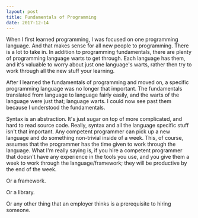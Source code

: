 ```yaml
---
layout: post
title: Fundamentals of Programming
date: 2017-12-14
---
```


When I first learned programming, I was focused on one programming language. And that makes sense for all new people to programming. There is a lot to take in. In addition to programming fundamentals, there are plenty of programming language warts to get through. Each language has them, and it's valuable to worry about just one language's warts, rather then try to work through all the new stuff your learning.

<!--more-->

After I learned the fundamentals of programming and moved on, a specific programming language was no longer that important. The fundamentals translated from language to language fairly easily, and the warts of the language were just that; language warts. I could now see past them because I understood the fundamentals.

Syntax is an abstraction. It's just sugar on top of more complicated, and hard to read source code. Really, syntax and all the language specific stuff isn't that important. Any competent programmer can pick up a new language and do something non-trivial inside of a week. This, of course, assumes that the programmer has the time given to work through the language. What I'm really saying is, if you hire a competent programmer that doesn't have any experience in the tools you use, and you give them a week to work through the language/framework; they will be productive by the end of the week. 

Or a framework.


Or a library.


Or any other thing that an employer thinks is a prerequisite to hiring someone.

